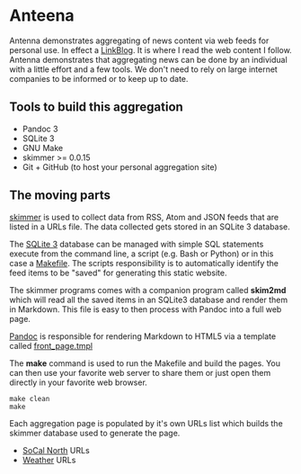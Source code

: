 
# Anteena

Antenna demonstrates aggregating of news content via web feeds for personal use.  In effect a [LinkBlog](https://en.wikipedia.org/wiki/Linklog). It is where I read the web content I follow. Antenna demonstrates that aggregating news can be done by an individual with a little effort and a few tools. We don't need to rely on large internet companies to be informed or to keep up to date.

## Tools to build this aggregation

- Pandoc 3
- SQLite 3
- GNU Make
- skimmer >= 0.0.15
- Git + GitHub (to host your personal aggregation site)

## The moving parts

[skimmer](https://rsdoiel.github.io/skimmer) is used to collect data from RSS, Atom and JSON feeds that are listed in a URLs file. The data collected gets stored in an SQLite 3 database.

The [SQLite 3](https://sqlite.org) database can be managed with simple SQL statements execute from the command line, a script (e.g. Bash or Python) or in this case a [Makefile](Makefile). The scripts responsibility is to automatically identify the feed items to be "saved" for generating this static website.

The skimmer programs comes with a companion program called **skim2md** which will read all the saved items in an SQLite3 database and render them in Markdown. This file is easy to then process with Pandoc into a full web page.

[Pandoc](https://pandoc.org) is responsible for rendering Markdown to HTML5 via a template called [front_page.tmpl](front_page.tmpl)

The **make** command is used to run the Makefile and build the pages. You can then use your favorite web server to share them or just open them directly in your favorite web browser.

~~~
make clean
make
~~~

Each aggregation page is populated by it's own URLs list which builds the skimmer database used to generate the page.

- [SoCal North](socal_north.txt) URLs
- [Weather](weather.txt) URLs

